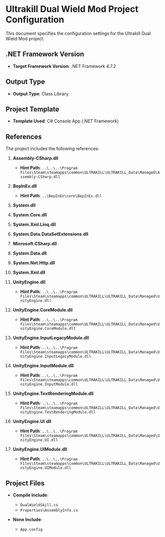 # Ultrakill Dual Wield Mod Project Configuration

This document specifies the configuration settings for the Ultrakill Dual Wield Mod project.

## .NET Framework Version

- **Target Framework Version**: .NET Framework 4.7.2

## Output Type

- **Output Type**: Class Library

## Project Template

- **Template Used**: C# Console App (.NET Framework)

## References

The project includes the following references:

1. **Assembly-CSharp.dll**
   - **Hint Path**: `..\..\..\Program Files\Steam\steamapps\common\ULTRAKILL\ULTRAKILL_Data\Managed\Assembly-CSharp.dll`

2. **BepInEx.dll**
   - **Hint Path**: `..\BepInEx\core\BepInEx.dll`

3. **System.dll**

4. **System.Core.dll**

5. **System.Xml.Linq.dll**

6. **System.Data.DataSetExtensions.dll**

7. **Microsoft.CSharp.dll**

8. **System.Data.dll**

9. **System.Net.Http.dll**

10. **System.Xml.dll**

11. **UnityEngine.dll**
    - **Hint Path**: `..\..\..\Program Files\Steam\steamapps\common\ULTRAKILL\ULTRAKILL_Data\Managed\UnityEngine.dll`

12. **UnityEngine.CoreModule.dll**
    - **Hint Path**: `..\..\..\Program Files\Steam\steamapps\common\ULTRAKILL\ULTRAKILL_Data\Managed\UnityEngine.CoreModule.dll`

13. **UnityEngine.InputLegacyModule.dll**
    - **Hint Path**: `..\..\..\Program Files\Steam\steamapps\common\ULTRAKILL\ULTRAKILL_Data\Managed\UnityEngine.InputLegacyModule.dll`

14. **UnityEngine.InputModule.dll**
    - **Hint Path**: `..\..\..\Program Files\Steam\steamapps\common\ULTRAKILL\ULTRAKILL_Data\Managed\UnityEngine.InputModule.dll`

15. **UnityEngine.TextRenderingModule.dll**
    - **Hint Path**: `..\..\..\Program Files\Steam\steamapps\common\ULTRAKILL\ULTRAKILL_Data\Managed\UnityEngine.TextRenderingModule.dll`

16. **UnityEngine.UI.dll**
    - **Hint Path**: `..\..\..\Program Files\Steam\steamapps\common\ULTRAKILL\ULTRAKILL_Data\Managed\UnityEngine.UI.dll`

17. **UnityEngine.UIModule.dll**
    - **Hint Path**: `..\..\..\Program Files\Steam\steamapps\common\ULTRAKILL\ULTRAKILL_Data\Managed\UnityEngine.UIModule.dll`

## Project Files

- **Compile Include**:
  - `DualWieldSkill.cs`
  - `Properties\AssemblyInfo.cs`

- **None Include**:
  - `App.config`
